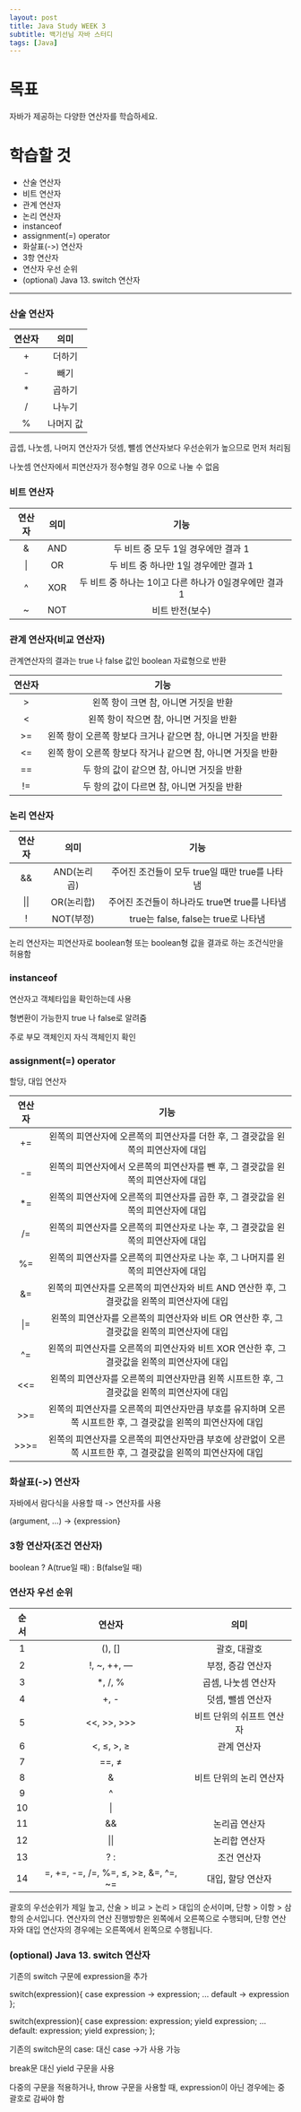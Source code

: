 ```yaml
---
layout: post
title: Java Study WEEK 3
subtitle: 백기선님 자바 스터디
tags: [Java]
---
```



# **목표**

자바가 제공하는 다양한 연산자를 학습하세요.

# **학습할 것**

- 산술 연산자
- 비트 연산자
- 관계 연산자
- 논리 연산자
- instanceof
- assignment(=) operator
- 화살표(->) 연산자
- 3항 연산자
- 연산자 우선 순위
- (optional) Java 13. switch 연산자


---


### 산술 연산자


|연산자|의미|
|:---:|:---:|
|\+|더하기|
|\-|빼기|
|\*|곱하기|
|/|나누기|
|%|나머지 값|


곱셉, 나눗셈, 나머지 연산자가 덧셈, 뺄셈 연산자보다 우선순위가 높으므로 먼저 처리됨

나눗셈 연산자에서 피연산자가 정수형일 경우 0으로 나눌 수 없음




### 비트 연산자

|연산자|의미|기능|
|:---:|:---:|:---:|
|&|AND|두 비트 중 모두 1일 경우에만 결과 1 |
|\||OR|두 비트 중 하나만 1일 경우에만 결과 1|
|^|XOR|두 비트 중 하나는 1이고 다른 하나가 0일경우에만 결과 1|
|\~|NOT|비트 반전(보수)|




### 관계 연산자(비교 연산자)

관계연산자의 결과는 true 나 false 값인 boolean 자료형으로 반환


|연산자|기능|
|:---:|:---:|
|\>|왼쪽 항이 크면 참, 아니면 거짓을 반환|
|\<|왼쪽 항이 작으면 참, 아니면 거짓을 반환|
|\>=|왼쪽 항이 오른쪽 항보다 크거나 같으면 참, 아니면 거짓을 반환|
|\<=|왼쪽 항이 오른쪽 항보다 작거나 같으면 참, 아니면 거짓을 반환|
|\==|두 항의 값이 같으면 참, 아니면 거짓을 반환|
|\!=|두 항의 값이 다르면 참, 아니면 거짓을 반환|




### 논리 연산자

|연산자|의미|기능|
|:---:|:---:|:---:|
|&&|AND(논리곱)|주어진 조건들이 모두 true일 때만 true를 나타냄|
|\|\||OR(논리합)|주어진 조건들이 하나라도 true면 true를 나타냄|
|\!|NOT(부정)|true는 false, false는 true로 나타냄|


논리 연산자는 피연산자로 boolean형 또는 boolean형 값을 결과로 하는 조건식만을 허용함




### instanceof

연산자고 객체타입을 확인하는데 사용

형변환이 가능한지 true 나 false로 알려줌

주로 부모 객체인지 자식 객체인지 확인




### assignment(=) operator

할당, 대입 연산자

|연산자|기능|
|:---:|:---:|
|\+=|왼쪽의 피연산자에 오른쪽의 피연산자를 더한 후, 그 결괏값을 왼쪽의 피연산자에 대입|
|\-=|왼쪽의 피연산자에서 오른쪽의 피연산자를 뺀 후, 그 결괏값을 왼쪽의 피연산자에 대입|
|\*=|왼쪽의 피연산자에 오른쪽의 피연산자를 곱한 후, 그 결괏값을 왼쪽의 피연산자에 대입|
|/=|왼쪽의 피연산자를 오른쪽의 피연산자로 나눈 후, 그 결괏값을 왼쪽의 피연산자에 대입|
|%=|왼쪽의 피연산자를 오른쪽의 피연산자로 나눈 후, 그 나머지를 왼쪽의 피연산자에 대입|
|&=|왼쪽의 피연산자를 오른쪽의 피연산자와 비트 AND 연산한 후, 그 결괏값을 왼쪽의 피연산자에 대입|
|\|=|왼쪽의 피연산자를 오른쪽의 피연산자와 비트 OR 연산한 후, 그 결괏값을 왼쪽의 피연산자에 대입|
|^=|왼쪽의 피연산자를 오른쪽의 피연산자와 비트 XOR 연산한 후, 그 결괏값을 왼쪽의 피연산자에 대입|
|\<<=|왼쪽의 피연산자를 오른쪽의 피연산자만큼 왼쪽 시프트한 후, 그 결괏값을 왼쪽의 피연산자에 대입|
|\>>=|왼쪽의 피연산자를 오른쪽의 피연산자만큼 부호를 유지하며 오른쪽 시프트한 후, 그 결괏값을 왼쪽의 피연산자에 대입|
|\>>>=|왼쪽의 피연산자를 오른쪽의 피연산자만큼 부호에 상관없이 오른쪽 시프트한 후, 그 결괏값을 왼쪽의 피연산자에 대입|



### 화살표(->) 연산자

자바에서 람다식을 사용할 때 -> 연산자를 사용

(argument, ...) -> {expression}




### 3항 연산자(조건 연산자)

boolean ? A(true일 때) : B(false일 때)




### 연산자 우선 순위

|순서|연산자|의미|
|:---:|:---:|:---:|
|1|\(), []|괄호, 대괄호|
|2|\!, ~, ++, —|부정, 증감 연산자|
|3|\*, /, %|곱셈, 나눗셈 연산자|
|4|\+, -|덧셈, 뺄셈 연산자|
|5|\<<, >>, >>>|비트 단위의 쉬프트 연산자|
|6|\<, ≤, >, ≥|관계 연산자|
|7|\==, ≠||
|8|&|비트 단위의 논리 연산자|
|9|^||
|10|\|||
|11|&&|논리곱 연산자|
|12|\|\||논리합 연산자|
|13|? :|조건 연산자|
|14|\=, +=, -=, /=, %=, ≤, >≥, &=, ^=, ~=|대입, 할당 연산자|


괄호의 우선순위가 제일 높고, 산술 > 비교 > 논리 > 대입의 순서이며, 단항 > 이항 > 삼항의 순서입니다. 연산자의 연산 진행방향은 왼쪽에서 오른쪽으로 수행되며, 단항 연산자와 대입 연산자의 경우에는 오른쪽에서 왼쪽으로 수행됩니다.




### (optional) Java 13. switch 연산자

기존의 switch 구문에 expression을 추가

switch(expression){
	case expression -> expression;
	...
	default -> expression
};

switch(expression){
	case expression:
		expression;
		yield expression;
	...
	default:
		expression;
		yield expression;
};

기존의 switch문의 case: 대신 case ->가 사용 가능

break문 대신 yield 구문을 사용

다중의 구문을 적용하거나, throw 구문을 사용할 때, expression이 아닌 경우에는 중괄호로 감싸야 함
